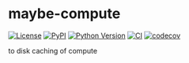 # maybe-compute

[![License](https://img.shields.io/pypi/l/maybe-compute.svg?color=green)](https://github.com/ianhi/maybe-compute/raw/master/LICENSE)
[![PyPI](https://img.shields.io/pypi/v/maybe-compute.svg?color=green)](https://pypi.org/project/maybe-compute)
[![Python Version](https://img.shields.io/pypi/pyversions/maybe-compute.svg?color=green)](https://python.org)
[![CI](https://github.com/ianhi/maybe-compute/workflows/ci/badge.svg)](https://github.com/ianhi/maybe-compute/actions)
[![codecov](https://codecov.io/gh/ianhi/maybe-compute/branch/master/graph/badge.svg)](https://codecov.io/gh/ianhi/maybe-compute)

to disk caching of compute
